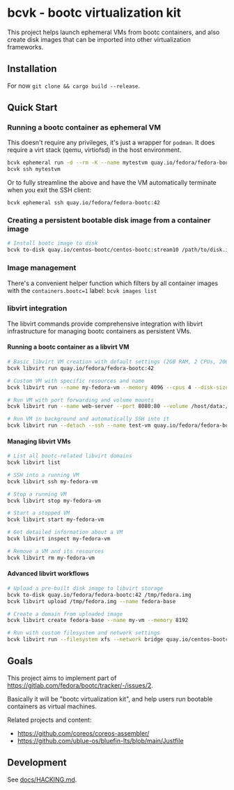 # bcvk - bootc virtualization kit

This project helps launch ephemeral VMs from bootc containers, and also create
disk images that can be imported into other virtualization frameworks.

## Installation

For now `git clone && cargo build --release`.

## Quick Start

### Running a bootc container as ephemeral VM 

This doesn't require any privileges, it's just a wrapper
for `podman`. It does require a virt stack (qemu, virtiofsd)
in the host environment.

```bash
bcvk ephemeral run -d --rm -K --name mytestvm quay.io/fedora/fedora-bootc:42
bcvk ssh mytestvm
```

Or to fully streamline the above and have the VM automatically terminate when you exit
the SSH client:

```
bcvk ephemeral ssh quay.io/fedora/fedora-bootc:42
```

### Creating a persistent bootable disk image from a container image
```bash
# Install bootc image to disk
bcvk to-disk quay.io/centos-bootc/centos-bootc:stream10 /path/to/disk.img
```

### Image management

There's a convenient helper function which filters by all container images
with the `containers.bootc=1` label: `bcvk images list`

### libvirt integration

The libvirt commands provide comprehensive integration with libvirt infrastructure for managing bootc containers as persistent VMs.

#### Running a bootc container as a libvirt VM

```bash
# Basic libvirt VM creation with default settings (2GB RAM, 2 CPUs, 20GB disk)
bcvk libvirt run quay.io/fedora/fedora-bootc:42

# Custom VM with specific resources and name
bcvk libvirt run --name my-fedora-vm --memory 4096 --cpus 4 --disk-size 50G quay.io/fedora/fedora-bootc:42

# Run VM with port forwarding and volume mounts
bcvk libvirt run --name web-server --port 8080:80 --volume /host/data:/mnt/data quay.io/centos-bootc/centos-bootc:stream10

# Run VM in background and automatically SSH into it
bcvk libvirt run --detach --ssh --name test-vm quay.io/fedora/fedora-bootc:42
```

#### Managing libvirt VMs

```bash
# List all bootc-related libvirt domains
bcvk libvirt list

# SSH into a running VM
bcvk libvirt ssh my-fedora-vm

# Stop a running VM
bcvk libvirt stop my-fedora-vm

# Start a stopped VM
bcvk libvirt start my-fedora-vm

# Get detailed information about a VM
bcvk libvirt inspect my-fedora-vm

# Remove a VM and its resources
bcvk libvirt rm my-fedora-vm
```

#### Advanced libvirt workflows

```bash
# Upload a pre-built disk image to libvirt storage
bcvk to-disk quay.io/fedora/fedora-bootc:42 /tmp/fedora.img
bcvk libvirt upload /tmp/fedora.img --name fedora-base

# Create a domain from uploaded image
bcvk libvirt create fedora-base --name my-vm --memory 8192

# Run with custom filesystem and network settings
bcvk libvirt run --filesystem xfs --network bridge quay.io/centos-bootc/centos-bootc:stream10
```

## Goals

This project aims to implement part of
<https://gitlab.com/fedora/bootc/tracker/-/issues/2>.

Basically it will be "bootc virtualization kit", and help users
run bootable containers as virtual machines.

Related projects and content:

- https://github.com/coreos/coreos-assembler/
- https://github.com/ublue-os/bluefin-lts/blob/main/Justfile

## Development

See [docs/HACKING.md](docs/HACKING.md).


